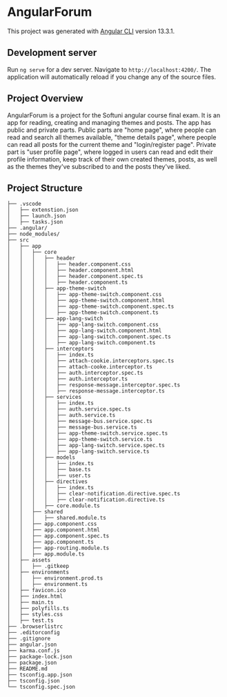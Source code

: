 # AngularForum

This project was generated with [Angular CLI](https://github.com/angular/angular-cli) version 13.3.1.

## Development server

Run `ng serve` for a dev server. Navigate to `http://localhost:4200/`. The application will automatically reload if you change any of the source files.

## Project Overview

AngularForum is a project for the Softuni angular course final exam. It is an app for reading, creating and managing themes and posts. The app has public and private parts. 
Public parts are "home page", where people can read and search all themes available, "theme details page", where people can read all posts for the current theme and "login/register page". Private part is "user profile page", where logged in users can read and edit their profile information, keep track of their own created themes, posts, as well as the themes they've subscribed to and the posts they've liked.

## Project Structure

```
├── .vscode
│   ├── extenstion.json
│   ├── launch.json
│   ├── tasks.json
├── .angular/
├── node_modules/
├── src
│   ├── app
│   │   ├── core
│   │   │   ├── header
│   │   │   │   ├── header.component.css
│   │   │   │   ├── header.component.html
│   │   │   │   ├── header.component.spec.ts
│   │   │   │   ├── header.component.ts
│   │   │   ├── app-theme-switch
│   │   │   │   ├── app-theme-switch.component.css
│   │   │   │   ├── app-theme-switch.component.html
│   │   │   │   ├── app-theme-switch.component.spec.ts
│   │   │   │   ├── app-theme-switch.component.ts
│   │   │   ├── app-lang-switch
│   │   │   │   ├── app-lang-switch.component.css
│   │   │   │   ├── app-lang-switch.component.html
│   │   │   │   ├── app-lang-switch.component.spec.ts
│   │   │   │   ├── app-lang-switch.component.ts
│   │   │   ├── interceptors
│   │   │   │   ├── index.ts
│   │   │   │   ├── attach-cookie.interceptors.spec.ts
│   │   │   │   ├── attach-cooke.interceptor.ts
│   │   │   │   ├── auth.interceptor.spec.ts
│   │   │   │   ├── auth.interceptor.ts
│   │   │   │   ├── response-message.interceptor.spec.ts
│   │   │   │   ├── response-message.interceptor.ts
│   │   │   ├── services
│   │   │   │   ├── index.ts
│   │   │   │   ├── auth.service.spec.ts
│   │   │   │   ├── auth.service.ts
│   │   │   │   ├── message-bus.service.spec.ts
│   │   │   │   ├── message-bus.service.ts
│   │   │   │   ├── app-theme-switch.service.spec.ts
│   │   │   │   ├── app-theme-switch.service.ts
│   │   │   │   ├── app-lang-switch.service.spec.ts
│   │   │   │   ├── app-lang-switch.service.ts
│   │   │   ├── models
│   │   │   │   ├── index.ts
│   │   │   │   ├── base.ts
│   │   │   │   ├── user.ts
│   │   │   ├── directives
│   │   │   │   ├── index.ts
│   │   │   │   ├── clear-notification.directive.spec.ts
│   │   │   │   ├── clear-notification.directive.ts
│   │   │   ├── core.module.ts
│   │   ├── shared
│   │   │   ├── shared.module.ts
│   │   ├── app.component.css
│   │   ├── app.component.html
│   │   ├── app.component.spec.ts
│   │   ├── app.component.ts
│   │   ├── app-routing.module.ts
│   │   ├── app.module.ts
│   ├── assets
│   │   ├── .gitkeep
│   ├── environments
│   │   ├── environment.prod.ts
│   │   ├── environment.ts
│   ├── favicon.ico
│   ├── index.html
│   ├── main.ts
│   ├── polyfills.ts
│   ├── styles.css
│   ├── test.ts
├── .browserlistrc
├── .editorconfig
├── .gitignore
├── angular.json
├── karma.conf.js
├── package-lock.json 
├── package.json
├── README.md
├── tsconfig.app.json
├── tsconfig.json
└── tsconfig.spec.json
```